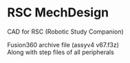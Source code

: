 # RSC MechDesign
CAD for RSC (Robotic Study Companion)  

Fusion360 archive file (assyv4 v67.f3z)  
Along with step files of all peripherals 
